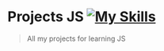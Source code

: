 # Projects JS [![My Skills](https://skillicons.dev/icons?i=js,html,css)](https://skillicons.dev)  
 >All my projects for learning JS



